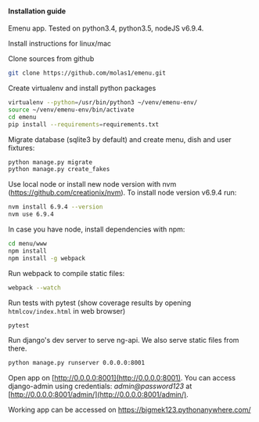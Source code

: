 #### Installation guide

Emenu app. Tested on python3.4, python3.5, nodeJS v6.9.4.

Install instructions for linux/mac

Clone sources from github
```bash
git clone https://github.com/molas1/emenu.git
```

Create virtualenv and install python packages
```bash
virtualenv --python=/usr/bin/python3 ~/venv/emenu-env/
source ~/venv/emenu-env/bin/activate
cd emenu
pip install --requirements=requirements.txt
```

Migrate database (sqlite3 by default) and create menu, dish and user fixtures:
```bash
python manage.py migrate
python manage.py create_fakes
```

Use local node or install new node version with nvm (https://github.com/creationix/nvm). To install node version v6.9.4 run:
```bash
nvm install 6.9.4 --version
nvm use 6.9.4
```

In case you have node, install dependencies with npm:
```bash
cd menu/www
npm install
npm install -g webpack
```

Run webpack to compile static files:
```bash
webpack --watch
```

Run tests with pytest (show coverage results by opening `htmlcov/index.html` in web browser)

```bash
pytest
```

Run django's dev server to serve ng-api. We also serve static files from there.

```bash
python manage.py runserver 0.0.0.0:8001
```

Open app on [http://0.0.0.0:8001](http://0.0.0.0:8001). You can access django-admin using credentials: _admin@password123_ at [http://0.0.0.0:8001/admin/](http://0.0.0.0:8001/admin/). 

Working app can be accessed on https://bigmek123.pythonanywhere.com/


